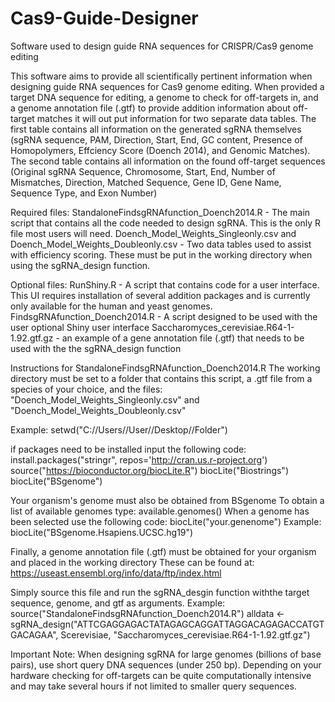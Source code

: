# Cas9-Guide-Designer
Software used to design guide RNA sequences for CRISPR/Cas9 genome editing

This software aims to provide all scientifically pertinent information when designing guide RNA sequences for Cas9 genome editing. When provided a target DNA sequence for editing, a genome to check for off-targets in, and a genome annotation file (.gtf) to provide addition information about off-target matches it will out put information for two separate data tables. The first table contains all information on the generated sgRNA themselves (sgRNA sequence, PAM, Direction, Start, End, GC content, Presence of Homopolymers, Effciency Score (Doench 2014), and Genomic Matches). The second table contains all information on the found off-target sequences (Original sgRNA Sequence, Chromosome, Start, End, Number of Mismatches, Direction, Matched Sequence, Gene ID, Gene Name, Sequence Type, and Exon Number)

Required files:
StandaloneFindsgRNAfunction_Doench2014.R - The main script that contains all the code needed to design sgRNA. This is the only R file most users will need.
Doench_Model_Weights_Singleonly.csv and Doench_Model_Weights_Doubleonly.csv - Two data tables used to assist with efficiency scoring. These must be put in the working directory when using the sgRNA_design function.

Optional files:
RunShiny.R - A script that contains code for a user interface. This UI requires installation of several addition packages and is currently only available for the human and yeast genomes.
FindsgRNAfunction_Doench2014.R - A script designed to be used with the user optional Shiny user interface
Saccharomyces_cerevisiae.R64-1-1.92.gtf.gz - an example of a gene annotation file (.gtf) that needs to be used with the the sgRNA_design function

Instructions for StandaloneFindsgRNAfunction_Doench2014.R
The working directory must be set to a folder that contains this script, a .gtf file from a species of your choice, and the files: "Doench_Model_Weights_Singleonly.csv" and "Doench_Model_Weights_Doubleonly.csv"

Example: setwd("C://Users//User//Desktop//Folder")

if packages need to be installed input the following code:
install.packages("stringr", repos='http://cran.us.r-project.org')
source("https://bioconductor.org/biocLite.R")
biocLite("Biostrings")
biocLite("BSgenome")

Your organism's genome must also be obtained from BSgenome
To obtain a list of available genomes type:
available.genomes()
When a genome has been selected use the following code:
biocLite("your.genenome")
Example: biocLite("BSgenome.Hsapiens.UCSC.hg19")

Finally, a genome annotation file (.gtf) must be obtained for your organism and placed in the working directory
These can be found at: https://useast.ensembl.org/info/data/ftp/index.html

Simply source this file and run the sgRNA_desgin function withthe target sequence, genome, and gtf as arguments.
Example:
source("StandaloneFindsgRNAfunction_Doench2014.R")
alldata <- sgRNA_design("ATTCGAGGAGACTATAGAGCAGGATTAGGACAGAGACCATGTGACAGAA", Scerevisiae, "Saccharomyces_cerevisiae.R64-1-1.92.gtf.gz")

Important Note: When designing sgRNA for large genomes (billions of base pairs), use short query DNA sequences (under 250 bp). Depending on your hardware checking for off-targets can be quite computationally intensive and may take several hours if not limited to smaller query sequences.

